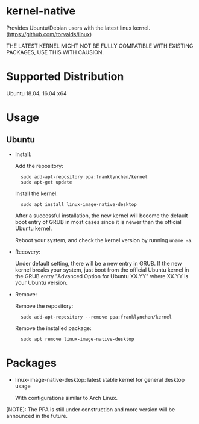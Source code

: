# kernel-native
Provides Ubuntu/Debian users with the latest linux kernel. (https://github.com/torvalds/linux)

THE LATEST KERNEL MIGHT NOT BE FULLY COMPATIBLE WITH EXISTING PACKAGES, USE THIS WITH CAUSION.

# Supported Distribution
Ubuntu 18.04, 16.04 x64

# Usage
## Ubuntu
* Install:
	
	Add the repository:

		sudo add-apt-repository ppa:franklynchen/kernel
		sudo apt-get update

	Install the kernel:

		sudo apt install linux-image-native-desktop

	After a successful installation, the new kernel will become the default boot entry of GRUB in most cases since it is newer than the official Ubuntu kernel. 

	Reboot your system, and check the kernel version by running `uname -a`.

* Recovery:

	Under default setting, there will be a new entry in GRUB. If the new kernel breaks your system, just boot from the official Ubuntu kernel in the GRUB entry "Advanced Option for Ubuntu XX.YY" where XX.YY is your Ubuntu version.

* Remove:
	
	Remove the repository:

		sudo add-apt-repository --remove ppa:franklynchen/kernel

	Remove the installed package:

		sudo apt remove linux-image-native-desktop


# Packages
* linux-image-native-desktop: latest stable kernel for general desktop usage

	With configurations similar to Arch Linux.


[NOTE]: The PPA is still under construction and more version will be announced in the future.
